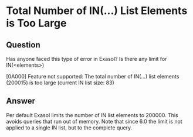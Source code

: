 # Total Number of IN(...) List Elements is Too Large

## Question
Has anyone faced this type of error in Exasol? Is there any limit for IN(&lt;elements&gt;)

[0A000] Feature not supported: The total number of IN(...) list elements (200015) is too large (current IN list size: 83)

## Answer
Per default Exasol limits the number of IN list elements to 200000. 
This avoids queries that run out of memory.
Note that since 6.0 the limit is not applied to a single IN list, but to the complete query.